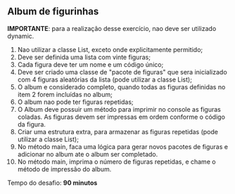 ## Album de figurinhas

**IMPORTANTE**: para a realização desse exercício, nao deve ser utilizado dynamic.

1. Nao utilizar a classe List, exceto onde explicitamente permitido;
2. Deve ser definida uma lista com vinte figuras;
3. Cada figura deve ter um nome e um código único;
4. Deve ser criado uma classe de "pacote de figuras" que sera inicializado com 4 figuras aleatórias da lista (pode
   utilizar a classe List);
5. O album e considerado completo, quando todas as figuras definidas no item 2 forem incluídas no album;
6. O album nao pode ter figuras repetidas;
7. O Album deve possuir um método para imprimir no console as figuras coladas. As figuras devem ser impressas em ordem
   conforme o código da figura.
8. Criar uma estrutura extra, para armazenar as figuras repetidas (pode utilizar a classe List);
9. No método main, faca uma lógica para gerar novos pacotes de figuras e adicionar no album ate o album ser completado.
10. No método main, imprima o número de figuras repetidas, e chame o método de impressão do album.

Tempo do desafio: __90 minutos__